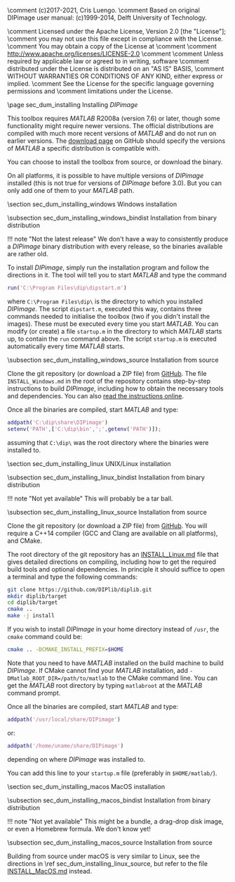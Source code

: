 \comment (c)2017-2021, Cris Luengo.
\comment Based on original DIPimage user manual: (c)1999-2014, Delft University of Technology.

\comment Licensed under the Apache License, Version 2.0 [the "License"];
\comment you may not use this file except in compliance with the License.
\comment You may obtain a copy of the License at
\comment
\comment    http://www.apache.org/licenses/LICENSE-2.0
\comment
\comment Unless required by applicable law or agreed to in writing, software
\comment distributed under the License is distributed on an "AS IS" BASIS,
\comment WITHOUT WARRANTIES OR CONDITIONS OF ANY KIND, either express or implied.
\comment See the License for the specific language governing permissions and
\comment limitations under the License.


\page sec_dum_installing Installing *DIPimage*

This toolbox requires *MATLAB* R2008a (version 7.6) or later, though some functionality
might require newer versions. The official distributions are compiled with much more
recent versions of *MATLAB* and do not run on earlier versions.
The [download page](https://github.com/DIPlib/diplib/releases) on GitHub
should specify the versions of *MATLAB* a specific distribution is compatible
with.

You can choose to install the toolbox from source, or download the binary.

On all platforms, it is possible to have multiple versions of *DIPimage* installed
(this is not true for versions of *DIPimage* before 3.0).
But you can only add one of them to your *MATLAB* path.

\section sec_dum_installing_windows Windows installation

\subsection sec_dum_installing_windows_bindist Installation from binary distribution

!!! note "Not the latest release"
    We don't have a way to consistently produce a *DIPimage* binary distribution with
    every release, so the binaries available are rather old.

To install *DIPimage*, simply run the installation program and follow the
directions in it. The tool will tell you to start *MATLAB* and type the
command
```matlab
run('C:\Program Files\dip\dipstart.m')
```

where `C:\Program Files\dip\` is the directory to which you installed
*DIPimage*. The script `dipstart.m`, executed this way, contains three
commands needed to initialise the toolbox (two if you didn't install the
images). These must be executed every time you start *MATLAB*. You can
modify (or create) a file `startup.m` in the directory to which *MATLAB*
starts up, to contain the `run` command above. The script `startup.m` is
executed automatically every time *MATLAB* starts.

\subsection sec_dum_installing_windows_source Installation from source

Clone the git repository (or download a ZIP file) from
[GitHub](https://github.com/DIPlib/diplib). The file `INSTALL_Windows.md`
in the root of the repository contains step-by-step instructions to
build *DIPimage*, including how to obtain the necessary tools and
dependencies. You can also
[read the instructions online](https://github.com/DIPlib/diplib/blob/master/INSTALL_Windows.md).

Once all the binaries are compiled, start *MATLAB* and type:
```matlab
addpath('C:\dip\share\DIPimage')
setenv('PATH',['C:\dip\bin',';',getenv('PATH')]);
```

assuming that `C:\dip\` was the root directory where the binaries were installed
to.

\section sec_dum_installing_linux UNIX/Linux installation

\subsection sec_dum_installing_linux_bindist Installation from binary distribution

!!! note "Not yet available"
    This will probably be a tar ball.

\subsection sec_dum_installing_linux_source Installation from source

Clone the git repository (or download a ZIP file) from
[GitHub](https://github.com/DIPlib/diplib). You will require a C++14
compiler (GCC and Clang are available on all platforms), and CMake.

The root directory of the git repository has an
[INSTALL_Linux.md](https://github.com/DIPlib/diplib/blob/master/INSTALL_Linux.md) file
that gives detailed directions on compiling, including how to get the required build tools
and optional dependencies. In principle it should suffice to open a terminal and type
the following commands:
```bash
git clone https://github.com/DIPlib/diplib.git
mkdir diplib/target
cd diplib/target
cmake ..
make -j install
```

If you wish to install *DIPimage* in your home directory instead of `/usr`,
the `cmake` command could be:
```bash
cmake .. -DCMAKE_INSTALL_PREFIX=$HOME
```

Note that you need to have *MATLAB* installed on the build machine to build *DIPimage*.
If CMake cannot find your *MATLAB* installation, add `-DMatlab_ROOT_DIR=/path/to/matlab`
to the CMake command line. You can get the *MATLAB* root directory by typing `matlabroot`
at the *MATLAB* command prompt.

Once all the binaries are compiled, start *MATLAB* and type:
```matlab
addpath('/usr/local/share/DIPimage')
```
or:
```matlab
addpath('/home/uname/share/DIPimage')
```
depending on where *DIPimage* was installed to.

You can add this line to your `startup.m` file (preferably in `$HOME/matlab/`).

\section sec_dum_installing_macos MacOS installation

\subsection sec_dum_installing_macos_bindist Installation from binary distribution

!!! note "Not yet available"
    This might be a bundle, a drag-drop disk image, or even a Homebrew formula. We don't know yet!

\subsection sec_dum_installing_macos_source Installation from source

Building from source under macOS is very similar to Linux, see the directions
in \ref sec_dum_installing_linux_source, but refer to the file
[INSTALL_MacOS.md](https://github.com/DIPlib/diplib/blob/master/INSTALL_MacOS.md) instead.
